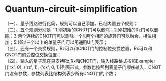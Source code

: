 # Quantum-circuit-simplification  
（一）、量子线路进行化简，规则可以自己添加，已经内置五个规则；  
（二）、五个规则分别是：1.刚初始的CNOT门可以删除；2.刚初始的Rz门可以删除；3.两个连续的CNOT门可以删除一个4.两个相同的旋转门可以融合，相位相加；5.超过三个以上的单量子门可以用通用U门表示；  
（三）、还有一个交换规则，Rz可以和CNOT门的控制位交换位置，Rx可以和CNOT门的受控位交换位置；  
（四）、输入的量子现在只支持Rz,Rx和CNOT门，输入线路格式按照Example: [('rx', 0), ('rz', 1), ('cx', 0, 1)]列表形式，参数也按照列表量子门顺序输入，CNOT门没有参数，参数列表比结构列表少所有CNOT门的个数；  
